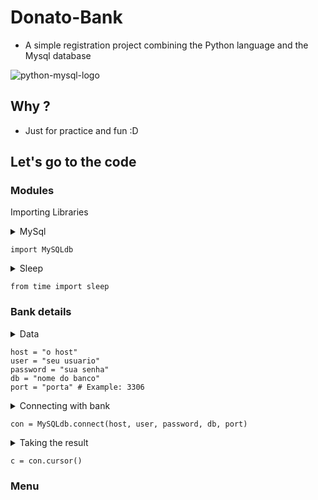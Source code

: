 # Donato-Bank
- A simple registration project combining the Python language and the Mysql database

![python-mysql-logo](https://user-images.githubusercontent.com/51414398/81754862-93d91b00-948d-11ea-951d-020dac250574.jpg)

## Why ?
- Just for practice and fun :D

## Let's go to the code

### Modules
Importing Libraries

<details><summary>MySql</summary>
  Importing the MySQL library
</details>

```
import MySQLdb
```

<details><summary>Sleep</summary>
  Importing the sleep library
</details>

```
from time import sleep
```

### Bank details

<details><summary>Data</summary>
  Your bank details to connect
</details>

```
host = "o host"
user = "seu usuario"
password = "sua senha"
db = "nome do banco"
port = "porta" # Example: 3306
```

<details><summary>Connecting with bank</summary>
  Connecting to your bank variables
</details>

```
con = MySQLdb.connect(host, user, password, db, port)
```

<details><summary>Taking the result</summary>
  Result
</details>

```
c = con.cursor() 
```
### Menu




